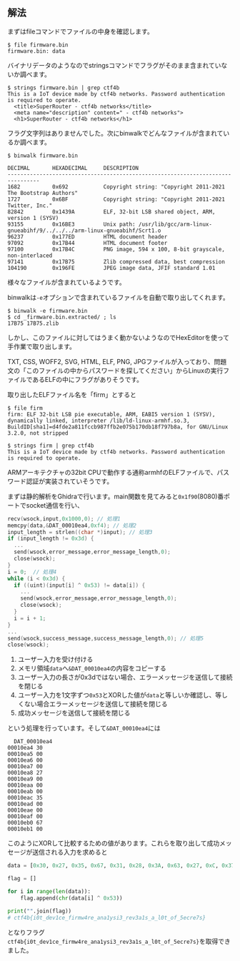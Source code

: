 ## 解法

まずはfileコマンドでファイルの中身を確認します。

```
$ file firmware.bin
firmware.bin: data
```

バイナリデータのようなのでstringsコマンドでフラグがそのまま含まれていないか調べます。

```
$ strings firmware.bin | grep ctf4b
This is a IoT device made by ctf4b networks. Password authentication is required to operate.
  <title>SuperRouter - ctf4b networks</title>
  <meta name="description" content=" - ctf4b networks">
  <h1>SuperRouter - ctf4b networks</h1>
```

フラグ文字列はありませんでした。次にbinwalkでどんなファイルが含まれているか調べます。

```
$ binwalk firmware.bin

DECIMAL       HEXADECIMAL     DESCRIPTION
--------------------------------------------------------------------------------
1682          0x692           Copyright string: "Copyright 2011-2021 The Bootstrap Authors"
1727          0x6BF           Copyright string: "Copyright 2011-2021 Twitter, Inc."
82842         0x1439A         ELF, 32-bit LSB shared object, ARM, version 1 (SYSV)
93155         0x16BE3         Unix path: /usr/lib/gcc/arm-linux-gnueabihf/9/../../../arm-linux-gnueabihf/Scrt1.o
96237         0x177ED         HTML document header
97092         0x17B44         HTML document footer
97100         0x17B4C         PNG image, 594 x 100, 8-bit grayscale, non-interlaced
97141         0x17B75         Zlib compressed data, best compression
104190        0x196FE         JPEG image data, JFIF standard 1.01
```

様々なファイルが含まれているようです。

binwalkは`-e`オプションで含まれているファイルを自動で取り出してくれます。

```
$ binwalk -e firmware.bin
$ cd _firmware.bin.extracted/ ; ls
17B75 17B75.zlib
```

しかし、このファイルに対してはうまく動かないようなのでHexEditorを使って手作業で取り出します。

TXT, CSS, WOFF2, SVG, HTML, ELF, PNG, JPGファイルが入っており、問題文の「このファイルの中からパスワードを探してください」からLinuxの実行ファイルであるELFの中にフラグがありそうです。

取り出したELFファイル名を「firm」とすると

```
$ file firm
firm: ELF 32-bit LSB pie executable, ARM, EABI5 version 1 (SYSV), dynamically linked, interpreter /lib/ld-linux-armhf.so.3, BuildID[sha1]=d4fde2a811fccb987ffb2e075b170db18f797b8a, for GNU/Linux 3.2.0, not stripped
```

```
$ strings firm | grep ctf4b
This is a IoT device made by ctf4b networks. Password authentication is required to operate.
```

ARMアーキテクチャの32bit CPUで動作する通称armhfのELFファイルで、パスワード認証が実装されていそうです。

まずは静的解析をGhidraで行います。main関数を見てみると`0x1f90`(8080)番ポートでsocket通信を行い、

```cpp
recv(wsock,input,0x1000,0); // 処理1
memcpy(data,&DAT_00010ea4,0xf4); // 処理2
input_length = strlen((char *)input); // 処理3
if (input_length != 0x3d) {
  ...
  send(wsock,error_message,error_message_length,0);
  close(wsock);
}
i = 0;  // 処理4
while (i < 0x3d) {
  if ((uint)(input[i] ^ 0x53) != data[i]) {
    ...
    send(wsock,error_message,error_message_length,0);
    close(wsock);
  }
  i = i + 1;
}
...
send(wsock,success_message,success_message_length,0); // 処理5
close(wsock);
```

1. ユーザー入力を受け付ける
2. メモリ領域`data`へ`&DAT_00010ea4`の内容をコピーする
3. ユーザー入力の長さが0x3dではない場合、エラーメッセージを送信して接続を閉じる
4. ユーザー入力を1文字ずつ`0x53`とXORした値が`data`と等しいか確認し、等しくない場合エラーメッセージを送信して接続を閉じる
5. 成功メッセージを送信して接続を閉じる

という処理を行っています。そして`&DAT_00010ea4`には

```
  DAT_00010ea4
00010ea4 30
00010ea5 00
00010ea6 00
00010ea7 00
00010ea8 27
00010ea9 00
00010eaa 00
00010eab 00
00010eac 35
00010ead 00
00010eae 00
00010eaf 00
00010eb0 67
00010eb1 00
```

このようにXORして比較するための値があります。これらを取り出して成功メッセージが送信される入力を求めると

```python
data = [0x30, 0x27, 0x35, 0x67, 0x31, 0x28, 0x3A, 0x63, 0x27, 0xC, 0x37, 0x36, 0x25, 0x62, 0x30, 0x36, 0xC, 0x35, 0x3A, 0x21, 0x3E, 0x24, 0x67, 0x21, 0x36, 0xC, 0x32, 0x3D, 0x32, 0x62, 0x2A, 0x20, 0x3A, 0x60, 0xC, 0x21, 0x36, 0x25, 0x60, 0x32, 0x62, 0x20, 0xC, 0x32, 0xC, 0x3F, 0x63, 0x27, 0xC, 0x3C, 0x35, 0xC, 0x66, 0x36, 0x30, 0x21, 0x36, 0x64, 0x20, 0x2E, 0x59]

flag = []

for i in range(len(data)):
    flag.append(chr(data[i] ^ 0x53))

print("".join(flag))
# ctf4b{i0t_dev1ce_firmw4re_ana1ysi3_rev3a1s_a_l0t_of_5ecre7s}
```

となりフラグ`ctf4b{i0t_dev1ce_firmw4re_ana1ysi3_rev3a1s_a_l0t_of_5ecre7s}`を取得できました。
